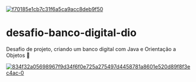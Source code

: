 <a href="https://imgbb.com/">
  <img src="https://i.ibb.co/CnM5Kgc/f70185e1cb7c31f6a5ca9acc8deb9f50.jpg" alt="f70185e1cb7c31f6a5ca9acc8deb9f50" border="0" /></a>

# desafio-banco-digital-dio
Desafio de projeto, criando um banco digital com Java e Orientação a Objetos 📝

<a href="https://imgbb.com/">
  <img src="https://i.ibb.co/GkST85V/834f32a05698967f9d34f6f0e725a275497d4458781a8601e520d89f8f3ec4ac-0.png" alt="834f32a05698967f9d34f6f0e725a275497d4458781a8601e520d89f8f3ec4ac-0" border="0" /></a>
